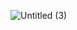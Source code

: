 
![Untitled (3)](https://user-images.githubusercontent.com/86208370/212238438-a8a7c880-1905-4484-b0cb-68f514e3e5ed.png)

